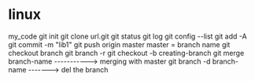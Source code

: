 # linux
my_code
 git init
 git clone url.git
 git status
 git log
 git config --list
 git add -A
 git commit -m "lib1"
 git push origin master
 master = branch name 
 git checkout branch
git branch -r
git checkout -b creating-branch
git merge branch-name -----------> merging with master
git branch -d branch-name -------> del the branch 

